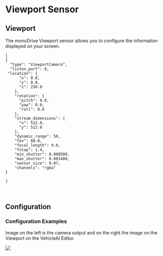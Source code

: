# Viewport Sensor

## Viewport
The monoDrive Viewport sensor allows you to configure the information displayed on your screen.

```
[
{
  "type": "ViewportCamera",
  "listen_port": 0,
 "location": {
      "x": 0.0,
      "y": 0.0,
      "z": 250.0
    },
    "rotation": {
      "pitch": 0.0,
      "yaw": 0.0,
      "roll": 0.0
    },
    "stream_dimensions": {
      "x": 512.0,
      "y": 512.0
    },
    "dynamic_range": 50,
    "fov": 60.0,
    "focal_length": 9.0,
    "fstop": 1.4,
    "min_shutter": 0.000500,
    "max_shutter": 0.001400,
    "sensor_size": 9.07,
    "channels": "rgba"
}

]
```
<p>&nbsp;</p>


## Configuration

### Configuration Examples  

Image on the left is the camera output and on the right the image on the Viewport on the VehicleAI Editor.

<p class="img_container">
<img class="double_img" src="https://github.com/monoDriveIO/documentation/raw/master/WikiPhotos/LV_client/sensors/configuration/viewport/comparison_camera_viewport.png" />
</p>
<p>&nbsp;</p>
